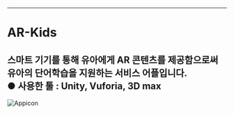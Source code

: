 ------------
# AR-Kids
스마트 기기를 통해 유아에게 AR 콘텐츠를 제공함으로써 유아의 단어학습을 지원하는 서비스 어플입니다.   
● 사용한 툴 : Unity, Vuforia, 3D max
------------
![Appicon](https://user-images.githubusercontent.com/57868429/116784841-52dc7b00-aad1-11eb-908e-482333aadac0.jpg)
